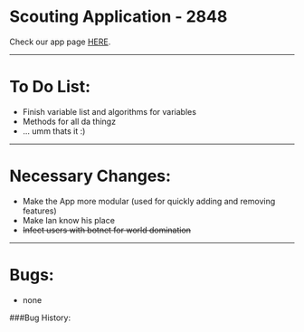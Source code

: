 # Scouting Application - 2848

Check our app page [HERE](http://goo.gl/jNdkKQ).

___
# To Do List:
- Finish variable list and algorithms for variables
- Methods for all da thingz
- ... umm thats it :)

___

# Necessary Changes:
- Make the App more modular (used for quickly adding and removing features)
- Make Ian know his place
- ~~Infect users with botnet for world domination~~

___

# Bugs:
- none

###Bug History:
